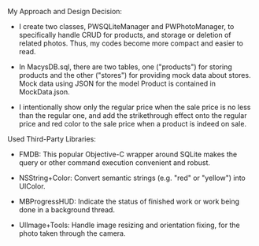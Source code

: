 My Approach and Design Decision:

- I create two classes, PWSQLiteManager and PWPhotoManager, to specifically handle CRUD for products, and storage or deletion of related photos. Thus, my codes become more compact and easier to read.

- In MacysDB.sql, there are two tables, one ("products") for storing products and the other ("stores") for providing mock data about stores. Mock data using JSON for the model Product is contained in MockData.json.

- I intentionally show only the regular price when the sale price is no less than the regular one, and add the strikethrough effect onto the regular price and red color to the sale price when a product is indeed on sale.

Used Third-Party Libraries:

- FMDB: This popular Objective-C wrapper around SQLite makes the query or other command execution convenient and robust.

- NSString+Color: Convert semantic strings (e.g. "red" or "yellow") into UIColor.

- MBProgressHUD: Indicate the status of finished work or work being done in a background thread.

- UIImage+Tools: Handle image resizing and orientation fixing, for the photo taken through the camera.
